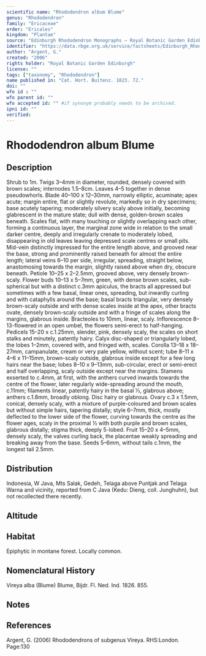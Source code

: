 ```yaml
---
scientific name: "Rhododendron album Blume"
genus: "Rhododendron"
family: "Ericaceae"
order: "Ericales"
kingdom: "Plantae"
source: "Edinburgh Rhododendron Monographs – Royal Botanic Garden Edinburgh"
identifier: "https://data.rbge.org.uk/service/factsheets/Edinburgh_Rhododendron_Monographs.xhtml"
author: "Argent, G."
created: "2006"
rights holder: "Royal Botanic Garden Edinburgh"
license: ""
tags: ["taxonomy", "Rhododendron"]
name published in: "Cat. Hort. Buitenz. 1823. 72."
doi: ""
wfo id : ""
wfo parent id: ""
wfo accepted id: "" #if synonym probably needs to be archived.                      
ipni id: ""
verified:
---
```


                       

# Rhododendron album Blume

## Description
Shrub to 1m. Twigs 3–4mm in diameter, rounded, densely covered with brown scales; internodes 1.5–8cm. Leaves 4–5 together in dense pseudowhorls. Blade 40–100 x 12–30mm, narrowly elliptic, acuminate; apex acute; margin entire, flat or slightly revolute, markedly so in dry specimens; base acutely tapering; moderately silvery scaly above initially, becoming glabrescent in the mature state; dull with dense, golden-brown scales beneath. Scales flat, with many touching or slightly overlapping each other, forming a continuous layer, the marginal zone wide in relation to the small darker centre, deeply and irregularly crenate to moderately lobed, disappearing in old leaves leaving depressed scale centres or small pits. Mid-vein distinctly impressed for the entire length above, and grooved near the base, strong and prominently raised beneath for almost the entire length; lateral veins 6–10 per side, irregular, spreading, straight below, anastomosing towards the margin, slightly raised above when dry, obscure beneath. Petiole 10–25 x 2–2.5mm, grooved above, very densely brown-scaly. Flower buds 10–13 x 5–7mm, green, with dense brown scales, sub-spherical but with a distinct c.3mm apiculus, the bracts all appressed but sometimes with a few basal, linear ones, spreading, but inwardly curling and with cataphylls around the base; basal bracts triangu­lar, very densely brown-scaly outside and with dense scales inside at the apex, other bracts ovate, densely brown-scaly outside and with a fringe of scales along the margins, glabrous inside. Bracteoles to 10mm, linear, scaly. Inflorescence 8–13-flowered in an open umbel, the flowers semi-erect to half-hanging. Pedicels 15–20 x c.1.25mm, slender, pink, densely scaly, the scales on short stalks and minutely, patently hairy. Calyx disc-shaped or triangularly lobed, the lobes 1–2mm, covered with, and fringed with, scales. Corolla 13–18 x 18–27mm, campanulate, cream or very pale yellow, without scent; tube 8–11 x 4–6 x 11–15mm, brown-scaly outside, glabrous inside except for a few long hairs near the base; lobes 8–10 x 9–13mm, sub-circular, erect or semi-erect and half overlapping, scaly outside except near the margins. Stamens exserted to c.4mm, at first, with the anthers curved inwards towards the centre of the flower, later regularly wide-spreading around the mouth, c.11mm; filaments linear, patently hairy in the basal 1⁄3, glabrous above; anthers c.1.8mm, broadly oblong. Disc hairy or glabrous. Ovary c.3 x 1.5mm, conical, densely scaly, with a mixture of purple-coloured and brown scales but without simple hairs, tapering distally; style 6–7mm, thick, mostly deflected to the lower side of the flower, curving towards the centre as the flower ages, scaly in the proximal ½ with both purple and brown scales, glabrous distally; stigma thick, deeply 5-lobed. Fruit 15–20 x 4–5mm, densely scaly, the valves curling back, the placentae weakly spreading and breaking away from the base. Seeds 5–6mm, without tails c.1mm, the longest tail 2.5mm.

## Distribution
Indonesia, W Java, Mts Salak, Gedeh, Telaga above Puntjak and Telaga Warna and vicinity, reported from C Java (Kedu: Dieng, coll. Junghuhn), but not recollected there recently.

## Altitude


## Habitat
Epiphytic in montane forest. Locally common.

## Nomenclatural History
Vireya alba (Blume) Blume, Bijdr. Fl. Ned. Ind. 1826. 855.
                       
## Notes


## References

Argent, G. (2006) Rhododendrons of subgenus Vireya. RHS:London. Page:130
